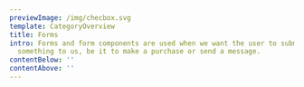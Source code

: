 ```yaml
---
previewImage: /img/checbox.svg
template: CategoryOverview
title: Forms
intro: Forms and form components are used when we want the user to submit
  something to us, be it to make a purchase or send a message.
contentBelow: ''
contentAbove: ''
---
```


